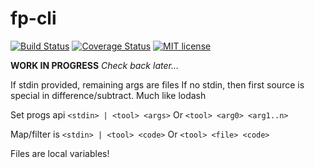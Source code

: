 # fp-cli

[![Build Status](https://travis-ci.org/hershal/fp-cli-ts.svg?branch=master)](https://travis-ci.org/hershal/fp-cli-ts.svg?branch=master)
[![Coverage Status](https://coveralls.io/repos/github/hershal/fp-cli-ts/badge.svg?branch=master)](https://coveralls.io/github/hershal/fp-cli-ts?branch=master)
[![MIT license](http://img.shields.io/badge/license-MIT-brightgreen.svg)](http://opensource.org/licenses/MIT)

​**WORK IN PROGRESS** *Check back later...*

If stdin provided, remaining args are files
If no stdin, then first source is special in difference/subtract. Much like lodash

Set progs api
`<stdin> | <tool> <args>`
Or
`<tool> <arg0> <arg1..n>`

Map/filter is
`<stdin> | <tool> <code>`
Or
`<tool> <file> <code>`

Files are local variables!
